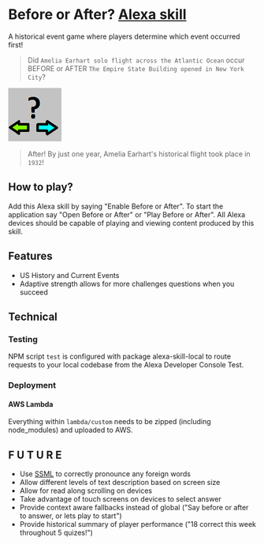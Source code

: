# Before or After?  [Alexa skill](https://www.amazon.com/dp/B07NQ6QVTD/)
A historical event game where players determine which event occurred first!
> Did `Amelia Earhart solo flight across the Atlantic Ocean` occur BEFORE or AFTER `The Empire State Building opened in New York City`?

![Before or After Icon](/icons/skill-icon-sm.png)

> After! By just one year, Amelia Earhart's historical flight took place in `1932`!

## How to play?
Add this Alexa skill by saying "Enable Before or After". To start the application say "Open Before or After" or "Play Before or After". All Alexa devices should be capable of playing and viewing content produced by this skill.

## Features
- US History and Current Events
- Adaptive strength allows for more challenges questions when you succeed

## Technical
### Testing
NPM script `test` is configured with package alexa-skill-local to route requests to your local codebase from the Alexa Developer Console Test.

### Deployment
#### AWS Lambda
Everything within `lambda/custom` needs to be zipped (including node_modules) and uploaded to AWS.



## F U T U R E
- Use [SSML](https://developer.amazon.com/docs/custom-skills/speech-synthesis-markup-language-ssml-reference.html) to correctly pronounce any foreign words
- Allow different levels of text description based on screen size
- Allow for read along scrolling on devices
- Take advantage of touch screens on devices to select answer
- Provide context aware fallbacks instead of global ("Say before or after to answer, or lets play to start")
- Provide historical summary of player performance ("18 correct this week throughout 5 quizes!")
